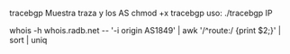 tracebgp Muestra traza y los AS 
chmod +x tracebgp
uso: ./tracebgp IP

whois -h whois.radb.net -- '-i origin AS1849' | awk '/^route:/ {print $2;}' | sort | uniq
